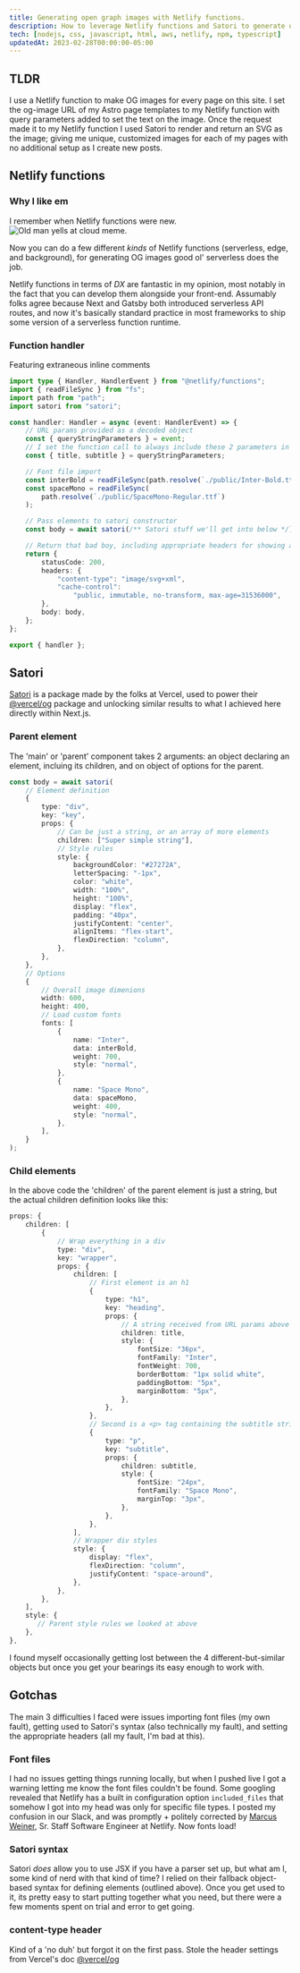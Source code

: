 ```yaml
---
title: Generating open graph images with Netlify functions.
description: How to leverage Netlify functions and Satori to generate open graph images for your site.
tech: [nodejs, css, javascript, html, aws, netlify, npm, typescript]
updatedAt: 2023-02-28T00:00:00-05:00
---
```

## TLDR

I use a Netlify function to make OG images for every page on this site. I set the og-image URL of my Astro page templates to my Netlify function with query parameters added to set the text on the image. Once the request made it to my Netlify function I used Satori to render and return an SVG as the image; giving me unique, customized images for each of my pages with no additional setup as I create new posts.

## Netlify functions

### Why I like em

I remember when Netlify functions were new.
![Old man yells at cloud meme.](../../images/old-man-yells.jpeg)

Now you can do a few different _kinds_ of Netlify functions (serverless, edge, and background), for generating OG images good ol' serverless does the job.

Netlify functions in terms of _DX_ are fantastic in my opinion, most notably in the fact that you can develop them alongside your front-end. Assumably folks agree because Next and Gatsby both introduced serverless API routes, and now it's basically standard practice in most frameworks to ship some version of a serverless function runtime.

### Function handler

Featuring extraneous inline comments

```typescript
import type { Handler, HandlerEvent } from "@netlify/functions";
import { readFileSync } from "fs";
import path from "path";
import satori from "satori";

const handler: Handler = async (event: HandlerEvent) => {
	// URL params provided as a decoded object
	const { queryStringParameters } = event;
	// I set the function call to always include these 2 parameters in my Astro template
	const { title, subtitle } = queryStringParameters;

	// Font file import
	const interBold = readFileSync(path.resolve(`./public/Inter-Bold.ttf`));
	const spaceMono = readFileSync(
		path.resolve(`./public/SpaceMono-Regular.ttf`)
	);

	// Pass elements to satori constructor
	const body = await satori(/** Satori stuff we'll get into below */);

	// Return that bad boy, including appropriate headers for showing an SVG
	return {
		statusCode: 200,
		headers: {
			"content-type": "image/svg+xml",
			"cache-control":
				"public, immutable, no-transform, max-age=31536000",
		},
		body: body,
	};
};

export { handler };
```

## Satori

[Satori](https://github.com/vercel/satori) is a package made by the folks at Vercel, used to power their [@vercel/og](https://www.npmjs.com/package/@vercel/og) package and unlocking similar results to what I achieved here directly within Next.js.

### Parent element

The 'main' or 'parent' component takes 2 arguments: an object declaring an element, incluing its children, and on object of options for the parent.

```typescript
const body = await satori(
	// Element definition
	{
		type: "div",
		key: "key",
		props: {
			// Can be just a string, or an array of more elements
			children: ["Super simple string"],
			// Style rules
			style: {
				backgroundColor: "#27272A",
				letterSpacing: "-1px",
				color: "white",
				width: "100%",
				height: "100%",
				display: "flex",
				padding: "40px",
				justifyContent: "center",
				alignItems: "flex-start",
				flexDirection: "column",
			},
		},
	},
	// Options
	{
		// Overall image dimenions
		width: 600,
		height: 400,
		// Load custom fonts
		fonts: [
			{
				name: "Inter",
				data: interBold,
				weight: 700,
				style: "normal",
			},
			{
				name: "Space Mono",
				data: spaceMono,
				weight: 400,
				style: "normal",
			},
		],
	}
);
```

### Child elements

In the above code the 'children' of the parent element is just a string, but the actual children definition looks like this:

```typescript
props: {
    children: [
        {
            // Wrap everything in a div
            type: "div",
            key: "wrapper",
            props: {
                children: [
                    // First element is an h1
                    {
                        type: "h1",
                        key: "heading",
                        props: {
                            // A string received from URL params above
                            children: title,
                            style: {
                                fontSize: "36px",
                                fontFamily: "Inter",
                                fontWeight: 700,
                                borderBottom: "1px solid white",
                                paddingBottom: "5px",
                                marginBottom: "5px",
                            },
                        },
                    },
                    // Second is a <p> tag containing the subtitle string
                    {
                        type: "p",
                        key: "subtitle",
                        props: {
                            children: subtitle,
                            style: {
                                fontSize: "24px",
                                fontFamily: "Space Mono",
                                marginTop: "3px",
                            },
                        },
                    },
                ],
                // Wrapper div styles
                style: {
                    display: "flex",
                    flexDirection: "column",
                    justifyContent: "space-around",
                },
            },
        },
    ],
    style: {
       // Parent style rules we looked at above
    },
},

```
I found myself occasionally getting lost between the 4 different-but-similar objects but once you get your bearings its easy enough to work with.

## Gotchas
The main 3 difficulties I faced were issues importing font files (my own fault), getting used to Satori's syntax (also technically my fault), and setting the appropriate headers (all my fault, I'm bad at this).
### Font files

I had no issues getting things running locally, but when I pushed live I got a warning letting me know the font files couldn't be found. Some googling revealed that Netlify has a built in configuration option `included_files` that somehow I got into my head was only for specific file types. I posted my confusion in our Slack, and was promptly + politely corrected by [Marcus Weiner](https://github.com/mraerino), Sr. Staff Software Engineer at Netlify. Now fonts load!

### Satori syntax

Satori _does_ allow you to use JSX if you have a parser set up, but what am I, some kind of nerd with that kind of time? I relied on their fallback object-based syntax for defining elements (outlined above). Once you get used to it, its pretty easy to start putting together what you need, but there were a few moments spent on trial and error to get going.

### content-type header
Kind of a 'no duh' but forgot it on the first pass. Stole the header settings from Vercel's doc [@vercel/og](https://vercel.com/docs/concepts/functions/edge-functions/og-image-generation/og-image-api)